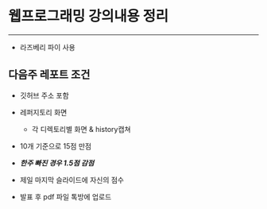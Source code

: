 # 웹프로그래밍 강의내용 정리

---


* 라즈베리 파이 사용

## 다음주 레포트 조건

* 깃허브 주소 포함
* 레퍼지토리 화면
  - 각 디렉토리별 화면 & history캡쳐

* 10개 기준으로 15점 만점
* ***한주 빠진 경우 1.5점 감점***

* 제일 마지막 슬라이드에 자신의 점수
* 발표 후 pdf 파일 톡방에 업로드  
